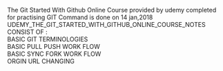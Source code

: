 The Git Started With Github Online Course provided by udemy completed for practising GIT Command is done on 14 jan,2018<br />
UDEMY_THE_GIT_STARTED_WITH_GITHUB_ONLINE_COURSE_NOTES<br />
CONSIST OF :<br />
BASIC GIT TERMINOLOGIES<br />
BASIC PULL PUSH WORK FLOW<br />
BASIC SYNC FORK WORK FLOW<br />
ORGIN URL CHANGING <br />
